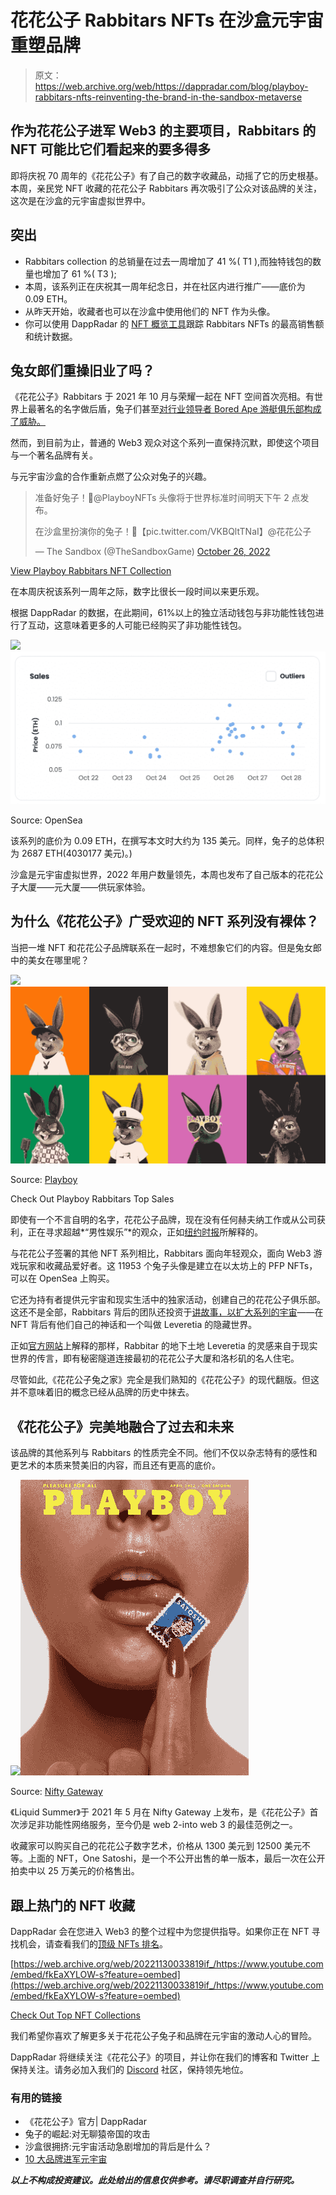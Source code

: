 # 花花公子 Rabbitars NFTs 在沙盒元宇宙重塑品牌

> 原文：<https://web.archive.org/web/https://dappradar.com/blog/playboy-rabbitars-nfts-reinventing-the-brand-in-the-sandbox-metaverse>

## 作为花花公子进军 Web3 的主要项目，Rabbitars 的 NFT 可能比它们看起来的要多得多

即将庆祝 70 周年的《花花公子》有了自己的数字收藏品，动摇了它的历史根基。本周，亲民党 NFT 收藏的花花公子 Rabbitars 再次吸引了公众对该品牌的关注，这次是在沙盒的元宇宙虚拟世界中。

## 突出

*   Rabbitars collection 的总销量在过去一周增加了 41 %( T1 ),而独特钱包的数量也增加了 61 %( T3 );
*   本周，该系列正在庆祝其一周年纪念日，并在社区内进行推广——底价为 0.09 ETH。
*   从昨天开始，收藏者也可以在沙盒中使用他们的 NFT 作为头像。
*   你可以使用 DappRadar 的 [NFT 概览工具](https://web.archive.org/web/20221130033819/https://dappradar.com/ethereum/collectibles/playboy-rabbitars-official)跟踪 Rabbitars NFTs 的最高销售额和统计数据。

## 兔女郎们重操旧业了吗？

《花花公子》Rabbitars 于 2021 年 10 月与荣耀一起在 NFT 空间首次亮相。有世界上最著名的名字做后盾，兔子们甚至[对行业领导者 Bored Ape 游艇俱乐部构成了威胁。](https://web.archive.org/web/20221130033819/https://dappradar.com/blog/the-rise-of-the-hares-an-attack-on-the-bored-apes-empire)

然而，到目前为止，普通的 Web3 观众对这个系列一直保持沉默，即使这个项目与一个著名品牌有关。

与元宇宙沙盒的合作重新点燃了公众对兔子的兴趣。

> 准备好兔子！🐇@PlayboyNFTs 头像将于世界标准时间明天下午 2 点发布。
> 
> 在沙盒里扮演你的兔子！🐰【pic.twitter.com/VKBQltTNaI】@花花公子
> 
> — The Sandbox (@TheSandboxGame) [October 26, 2022](https://web.archive.org/web/20221130033819/https://twitter.com/TheSandboxGame/status/1585330648788746285?ref_src=twsrc%5Etfw)

[View Playboy Rabbitars NFT Collection](https://web.archive.org/web/20221130033819/https://dappradar.com/ethereum/collectibles/playboy-rabbitars-official)

在本周庆祝该系列一周年之际，数字比很长一段时间以来更乐观。

根据 DappRadar 的数据，在此期间，61%以上的独立活动钱包与非功能性钱包进行了互动，这意味着更多的人可能已经购买了非功能性钱包。

[](https://web.archive.org/web/20221130033819/https://dappradar.com/ethereum/collectibles/playboy-rabbitars-official)[![](img/ab2d91ed7abfdf0e40831f0630c21ebc.png)<picture>![Playboy Rabbitars NFT Stats OpenSea](img/d3418a6445cab1b63fa393c45f45985b.png)</picture>](https://web.archive.org/web/20221130033819/https://dappradar.com/ethereum/collectibles/playboy-rabbitars-official)

Source: OpenSea

该系列的底价为 0.09 ETH，在撰写本文时大约为 135 美元。同样，兔子的总体积为 2687 ETH(4030177 美元)。)

沙盒是元宇宙虚拟世界，2022 年用户数量领先，本周也发布了自己版本的花花公子大厦——元大厦——供玩家体验。

## 为什么《花花公子》广受欢迎的 NFT 系列没有裸体？

当把一堆 NFT 和花花公子品牌联系在一起时，不难想象它们的内容。但是兔女郎中的美女在哪里呢？

![](img/de64b94b2168a80515813f4339739e97.png)![Playboy Rabbitars NFT Collection](img/266c1e4b9a52b4c29096d6770d579f32.png)

Source: [Playboy](https://web.archive.org/web/20221130033819/https://www.playboy.com/custom/playboy-nfts-and-blockchain-projects)

Check Out Playboy Rabbitars Top Sales

即使有一个不言自明的名字，花花公子品牌，现在没有任何赫夫纳工作或从公司获利，正在寻求超越*“男性娱乐”*的观众，正如[纽约时报](https://web.archive.org/web/20221130033819/https://web.archive.org/web/20191103001051/https://www.nytimes.com/2019/08/02/business/woke-playboy-millennials.html)所解释的。

与花花公子签署的其他 NFT 系列相比，Rabbitars 面向年轻观众，面向 Web3 游戏玩家和收藏品爱好者。这 11953 个兔子头像是建立在以太坊上的 PFP NFTs，可以在 OpenSea 上购买。

它还为持有者提供元宇宙和现实生活中的独家活动，创建自己的花花公子俱乐部。这还不是全部，Rabbitars 背后的团队还投资于[讲故事，以扩大系列的宇宙](https://web.archive.org/web/20221130033819/https://dappradar.com/blog/storytelling-nfts)——在 NFT 背后有他们自己的神话和一个叫做 Leveretia 的隐藏世界。

正如[官方网站](https://web.archive.org/web/20221130033819/https://www.playboy.com/read/legend-of-leveretia)上解释的那样，Rabbitar 的地下土地 Leveretia 的灵感来自于现实世界的传言，即有秘密隧道连接最初的花花公子大厦和洛杉矶的名人住宅。

尽管如此,《花花公子兔之家》完全是我们熟知的《花花公子》的现代翻版。但这并不意味着旧的概念已经从品牌的历史中抹去。

## 《花花公子》完美地融合了过去和未来

该品牌的其他系列与 Rabbitars 的性质完全不同。他们不仅以杂志特有的感性和更艺术的本质来赞美旧的内容，而且还有更高的底价。

![](img/62cc7c227924535288cb06d95af4352b.png)![One Satoshi Playboy NFT](img/56f78a82a27f0be36844da784e2e9255.png)

Source: [Nifty Gateway](https://web.archive.org/web/20221130033819/https://www.niftygateway.com/@playboy/collections)

《Liquid Summer》于 2021 年 5 月在 Nifty Gateway 上发布，是《花花公子》首次涉足非功能性网络服务，至今仍是 web 2-into web 3 的最佳范例之一。

收藏家可以购买自己的花花公子数字艺术，价格从 1300 美元到 12500 美元不等。上面的 NFT，One Satoshi，是一个不公开出售的单一版本，最后一次在公开拍卖中以 25 万美元的价格售出。

## 跟上热门的 NFT 收藏

DappRadar 会在您进入 Web3 的整个过程中为您提供指导。如果你正在 NFT 寻找机会，请查看我们的[顶级 NFTs 排名](https://web.archive.org/web/20221130033819/https://dappradar.com/nft)。

[https://web.archive.org/web/20221130033819if_/https://www.youtube.com/embed/fkEaXYLOW-s?feature=oembed](https://web.archive.org/web/20221130033819if_/https://www.youtube.com/embed/fkEaXYLOW-s?feature=oembed)

[Check Out Top NFT Collections](https://web.archive.org/web/20221130033819/https://dappradar.com/hub/nft-explorer)

我们希望你喜欢了解更多关于花花公子兔子和品牌在元宇宙的激动人心的冒险。

DappRadar 将继续关注《花花公子》的项目，并让你在我们的博客和 Twitter 上保持关注。请务必加入我们的 [Discord](https://web.archive.org/web/20221130033819/https://discord.com/invite/4ybbssrHkm) 社区，保持领先地位。

### 有用的链接

*   《花花公子》官方| DappRadar
*   兔子的崛起:对无聊猿帝国的攻击
*   沙盒很拥挤:元宇宙活动急剧增加的背后是什么？
*   [10 大品牌进军元宇宙](https://web.archive.org/web/20221130033819/https://dappradar.com/blog/10-major-brands-in-the-metaverse)

***以上不构成投资建议。此处给出的信息仅供参考。请尽职调查并自行研究。***